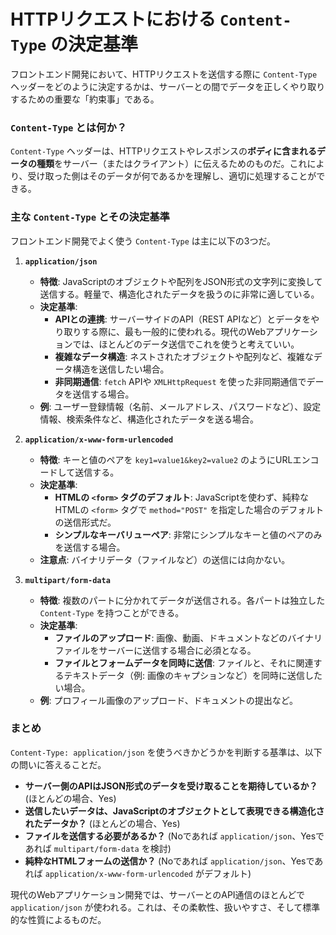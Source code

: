 # HTTPリクエストにおける `Content-Type` の決定基準

フロントエンド開発において、HTTPリクエストを送信する際に `Content-Type` ヘッダーをどのように決定するかは、サーバーとの間でデータを正しくやり取りするための重要な「約束事」である。

### `Content-Type` とは何か？

`Content-Type` ヘッダーは、HTTPリクエストやレスポンスの**ボディに含まれるデータの種類**をサーバー（またはクライアント）に伝えるためのものだ。これにより、受け取った側はそのデータが何であるかを理解し、適切に処理することができる。

### 主な `Content-Type` とその決定基準

フロントエンド開発でよく使う `Content-Type` は主に以下の3つだ。

1.  **`application/json`**
    *   **特徴**: JavaScriptのオブジェクトや配列をJSON形式の文字列に変換して送信する。軽量で、構造化されたデータを扱うのに非常に適している。
    *   **決定基準**:
        *   **APIとの連携**: サーバーサイドのAPI（REST APIなど）とデータをやり取りする際に、最も一般的に使われる。現代のWebアプリケーションでは、ほとんどのデータ送信でこれを使うと考えていい。
        *   **複雑なデータ構造**: ネストされたオブジェクトや配列など、複雑なデータ構造を送信したい場合。
        *   **非同期通信**: `fetch` APIや `XMLHttpRequest` を使った非同期通信でデータを送信する場合。
    *   **例**: ユーザー登録情報（名前、メールアドレス、パスワードなど）、設定情報、検索条件など、構造化されたデータを送る場合。

2.  **`application/x-www-form-urlencoded`**
    *   **特徴**: キーと値のペアを `key1=value1&key2=value2` のようにURLエンコードして送信する。
    *   **決定基準**:
        *   **HTMLの `<form>` タグのデフォルト**: JavaScriptを使わず、純粋なHTMLの `<form>` タグで `method="POST"` を指定した場合のデフォルトの送信形式だ。
        *   **シンプルなキーバリューペア**: 非常にシンプルなキーと値のペアのみを送信する場合。
    *   **注意点**: バイナリデータ（ファイルなど）の送信には向かない。

3.  **`multipart/form-data`**
    *   **特徴**: 複数のパートに分かれてデータが送信される。各パートは独立した `Content-Type` を持つことができる。
    *   **決定基準**:
        *   **ファイルのアップロード**: 画像、動画、ドキュメントなどのバイナリファイルをサーバーに送信する場合に必須となる。
        *   **ファイルとフォームデータを同時に送信**: ファイルと、それに関連するテキストデータ（例: 画像のキャプションなど）を同時に送信したい場合。
    *   **例**: プロフィール画像のアップロード、ドキュメントの提出など。

### まとめ

`Content-Type: application/json` を使うべきかどうかを判断する基準は、以下の問いに答えることだ。

*   **サーバー側のAPIはJSON形式のデータを受け取ることを期待しているか？** (ほとんどの場合、Yes)
*   **送信したいデータは、JavaScriptのオブジェクトとして表現できる構造化されたデータか？** (ほとんどの場合、Yes)
*   **ファイルを送信する必要があるか？** (Noであれば `application/json`、Yesであれば `multipart/form-data` を検討)
*   **純粋なHTMLフォームの送信か？** (Noであれば `application/json`、Yesであれば `application/x-www-form-urlencoded` がデフォルト)

現代のWebアプリケーション開発では、サーバーとのAPI通信のほとんどで `application/json` が使われる。これは、その柔軟性、扱いやすさ、そして標準的な性質によるものだ。
